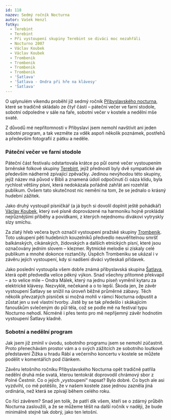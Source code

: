 ```yaml
---
id: 118
nazev: Sedmý ročník Nocturna
autor: Vašek Henzl
fotky:
  - Terebint
  - Terebint
  - Při vystoupení skupiny Terebint se diváci moc nezahřáli
  - Nocturno 2007
  - Václav Koubek
  - Václav Koubek
  - Trombenik
  - Trombenik
  - Trombenik
  - Trombenik
  - 'Šatlava'
  - 'Šatlava - Ondra při hře na klávesy'
  - 'Šatlava'
---
```

<!-- Generated by XStandard version 2.0.0.0 on 2007-11-08T13:52:29 -->

<p>O uplynulém víkendu proběhl již sedmý ročník <a href="http://nocturno.wz.cz/">Přibyslavského nocturna</a>, které se tradičně skládalo ze čtyř částí – páteční večer ve farní stodole, sobotní odpoledne v sále na faře, sobotní večer v kostele a nedělní mše svaté. </p>
<p>Z důvodů mé nepřítomnosti v Přibyslavi jsem nemohl navštívit ani jeden sobotní program, a tak vezměte za vděk aspoň několik poznámek, postřehů a především fotografií z pátku a neděle.</p>
<h3 class="left">Páteční večer ve farní stodole</h3>
<p>Páteční část festivalu odstartovala krátce po půl osmé večer vystoupením brněnské folkové skupiny <a href="http://www.volny.cz/terebint/">Terebint</a>, jejíž předností byly dvě sympatické ale především nádherně zpívající zpěvačky. Jedinou nevýhodou této skupiny, jejíž název má původ v Bibli a znamená údolí odpočinutí či oáza klidu, byla rychlost většiny písní, která nedokázala pořádně zahřát ani rozehřát publikum. Ovšem tato skutečnost nic nemění na tom, že se jednalo o krásný hudební zážitek.</p>
<p>Jako druhý vystoupil písničkář (a já bych si dovolil doplnit ještě pohádkář) <a href="http://www.vaclavkoubek.cz/koubek/">Václav Koubek</a>, který své písně doprovázené na harmoniku hojně prokládal nejrůznějšími příběhy a povídkami, z kterých nejednomu divákovi vytryskly slzy smíchu.</p>
<p>Za zlatý hřeb večera bych označil vystoupení pražské skupiny <a href="http://www.trombenik.cz/">Trombenik</a>. Toto uskupení pěti hudebních kouzelníků předvedlo neuvěřitelnou smršť balkánských, cikánských, židovských a dalších etnických písní, které jsou označovány jedním slovem – klezmer. Rytmické melodie si získaly celé publikum a mnohé dokonce roztančily. Úspěch Trombeniku se ukázal i v závěru jejich vystoupení, kdy si nadšení diváci vytleskali přídavek.</p>
<p>Jako poslední vystoupila všem dobře známá přibyslavská skupina <a href="http://www.satlava.eu/">Šatlava</a>, která opět předvedla velice pěkný výkon. Snad všechny přítomné překvapil – a to velice mile – Ondra Málek, který na jednu píseň vyměnil kytaru za elektrické klávesy. Nezvyklé, nečekané a o to lepší. Škoda jen, že závěr vystoupení Šatlavy se snížil na úroveň běžné průměrné zábavy. Těch několik převzatých písniček si možná mohli v rámci Nocturna odpustit a zůstat jen u své vlastní tvorby. Jistě by se tak předešlo i skákajícím fanouškům svlečeným do půl těla, což se podle mě na festival typu Nocturno nehodí. Nicméně i přes tento pro mě nepříjemný závěr hodnotím vystoupení Šatlavy kladně.</p>
<h3 class="left">Sobotní a nedělní program</h3>
<p>Jak jsem již zmínil v úvodu, sobotního programu jsem se nemohl zúčastnit. Proto přenechávám prostor vám a o svých zážitcích ze sobotního loutkové představení Žižka u hradu Rábí a večerního koncertu v kostele se můžete podělit v komentářích pod článkem.</p>
<p>Závěru letošního ročníku Přibyslavského Nocturna opět tradičně patřila nedělní druhá mše svatá, kterou tentokrát doprovodil chrámový sbor z Polné Čestmír. Co o jejich „vystoupení“ napsat? Bylo dobré. Co bych ale asi vyzdvihl, co mě potěšilo, že v našem kostele zase jednou zazněla jiná ordinária, než která se zpívají během celého roku.</p>
<p>Co říci závěrem? Snad jen tolik, že patří dík všem, kteří se o zdárný průběh Nocturna zasloužili, a že se můžeme těšit na další ročník v naději, že bude minimálně stejně tak dobrý, jako ten letošní.</p>

